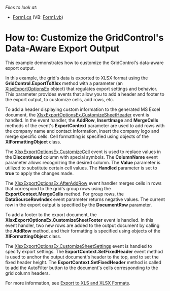 <!-- default file list -->
*Files to look at*:

* [Form1.cs](./CS/GridDataAwareExportCustomization/Form1.cs) (VB: [Form1.vb](./VB/GridDataAwareExportCustomization/Form1.vb))
<!-- default file list end -->
# How to: Customize the GridControl's Data-Aware Export Output


<p>This example demonstrates how to customize the GridControl's data-aware export output.</p>
<p>In this example, the grid's data is exported to XLSX format using the <strong>GridControl.ExportToXlsx</strong> method with a parameter (an <a href="https://docs.devexpress.com/CoreLibraries/DevExpress.XtraPrinting.XlsxExportOptionsEx">XlsxExportOptionsEx</a> object) that regulates export settings and behavior. This parameter provides events that allow you to add a header and footer to the export output, to customize cells, add rows, etc.</p>
<p>To add a header displaying custom information to the generated MS Excel document, the <a href="https://docs.devexpress.com/CoreLibraries/DevExpress.XtraPrinting.XlsxExportOptionsEx.CustomizeSheetHeader">XlsxExportOptionsEx.CustomizeSheetHeader</a> event is handled. In the event handler, the <strong>AddRow</strong>, <strong>InsertImage</strong> and <strong>MergeCells</strong> methods of the event's <strong>ExportContext</strong> parameter are used to add rows with the company name and contact information, insert the company logo and merge specific cells. Cell formatting is specified using objects of the <strong>XlFormattingObject</strong> class.</p>
<p>The <a href="https://docs.devexpress.com/CoreLibraries/DevExpress.XtraPrinting.XlsxExportOptionsEx.CustomizeCell">XlsxExportOptionsEx.CustomizeCell</a> event is used to replace values in the <strong>Discontinued</strong> column with special symbols. The <strong>ColumnName</strong> event parameter allows recognizing the desired column. The <strong>Value</strong> parameter is utilized to substitute certain cell values. The <strong>Handled</strong> parameter is set to <strong>true</strong> to apply the changes made.</p>
<p>The <a href="https://docs.devexpress.com/CoreLibraries/DevExpress.XtraPrinting.XlsxExportOptionsEx.AfterAddRow">XlsxExportOptionsEx.AfterAddRow</a> event handler merges cells in rows that correspond to the grid's group rows using the <strong>ExportContext.MergeCells</strong> method. For group rows, the <strong>DataSourceRowIndex</strong> event parameter returns negative values. The current row in the export output is specified by the <strong>DocumentRow</strong> parameter.</p>
<p>To add a footer to the export document, the <strong>XlsxExportOptionsEx.CustomizeSheetFooter</strong> event is handled. In this event handler, two new rows are added to the output document by calling the <strong>AddRow</strong> method, and their formatting is specified using objects of the <strong>XlFormattingObject</strong> class.</p>
<p>The <a href="https://docs.devexpress.com/CoreLibraries/DevExpress.XtraPrinting.XlsxExportOptionsEx.CustomizeSheetSettings">XlsxExportOptionsEx.CustomizeSheetSettings</a> event is handled to specify export settings. The <strong>ExportContext.SetFixedHeader</strong> event method is used to anchor the output document's header to the top, and to set the fixed header height. The <strong>ExportContext.SetFixedHeader</strong> method is called to add the AutoFilter button to the document's cells corresponding to the grid column headers.</p>

For more information, see <a href="https://docs.devexpress.com/WindowsForms/17733/controls-and-libraries/data-grid/export-and-printing/export-to-xls-and-xlsx-formats">Export to XLS and XLSX Formats</a>.

<br/>


